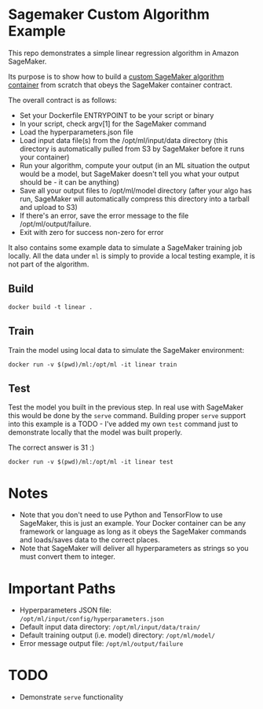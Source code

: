 # Sagemaker Custom Algorithm Example

This repo demonstrates a simple linear regression algorithm in Amazon SageMaker.

Its purpose is to show how to build a [custom SageMaker algorithm container](https://docs.aws.amazon.com/sagemaker/latest/dg/your-algorithms-training-algo.html) from scratch that obeys the SageMaker container contract.

The overall contract is as follows:

* Set your Dockerfile ENTRYPOINT to be your script or binary
* In your script, check argv[1] for the SageMaker command
* Load the hyperparameters.json file
* Load input data file(s) from the /opt/ml/input/data directory (this directory is automatically pulled from S3 by SageMaker before it runs your container)
* Run your algorithm, compute your output (in an ML situation the output would be a model, but SageMaker doesn't tell you what your output should be - it can be anything)
* Save all your output files to /opt/ml/model directory (after your algo has run, SageMaker will automatically compress this directory into a tarball and upload to S3)
* If there's an error, save the error message to the file /opt/ml/output/failure.
* Exit with zero for success non-zero for error

It also contains some example data to simulate a SageMaker training job locally.  All the data under `ml` is simply to provide a local testing example, it is not part of the algorithm.

## Build

`docker build -t linear .`

## Train

Train the model using local data to simulate the SageMaker environment:

`docker run -v $(pwd)/ml:/opt/ml -it linear train`

## Test

Test the model you built in the previous step.  In real use with SageMaker this would be done by the `serve` command.  Building proper `serve` support into this example is a TODO - I've added my own `test` command just to demonstrate locally that the model was built properly.

The correct answer is 31 :)

`docker run -v $(pwd)/ml:/opt/ml -it linear test`

# Notes

* Note that you don't need to use Python and TensorFlow to use SageMaker, this is just an example.  Your Docker container can be any framework or language as long as it obeys the SageMaker commands and loads/saves data to the correct places.
* Note that SageMaker will deliver all hyperparameters as strings so you must convert them to integer.

# Important Paths

* Hyperparameters JSON file: `/opt/ml/input/config/hyperparameters.json`
* Default input data directory:  `/opt/ml/input/data/train/`
* Default training output (i.e. model) directory:  `/opt/ml/model/`
* Error message output file:  `/opt/ml/output/failure`

# TODO

* Demonstrate `serve` functionality

